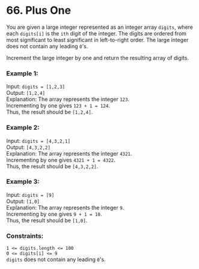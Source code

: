 # 66. Plus One
  
You are given a large integer represented as an integer array ```digits```, where each ```digits[i]``` is the ```ith``` digit of the integer. The digits are ordered from most significant to least significant in left-to-right order. The large integer does not contain any leading ```0```'s.   
   
Increment the large integer by one and return the resulting array of digits.   
   
    
   
### **Example 1:**   
Input: ```digits = [1,2,3]```   
Output: ```[1,2,4]```   
Explanation: The array represents the integer ```123```.   
Incrementing by one gives ```123 + 1 = 124```.   
Thus, the result should be ```[1,2,4]```.   
   
### **Example 2:**   
Input: ```digits = [4,3,2,1]```   
Output: ```[4,3,2,2]```   
Explanation: The array represents the integer ```4321```.   
Incrementing by one gives ```4321 + 1 = 4322```.   
Thus, the result should be ```[4,3,2,2]```.   
   
### **Example 3:**   
Input: ```digits = [9]```   
Output: ```[1,0]```   
Explanation: The array represents the integer ```9```.   
Incrementing by one gives ```9 + 1 = 10```.   
Thus, the result should be ```[1,0]```.   
    
   
### **Constraints:**   
   
```1 <= digits.length <= 100```   
```0 <= digits[i] <= 9```   
```digits``` does not contain any leading ```0```'s.   